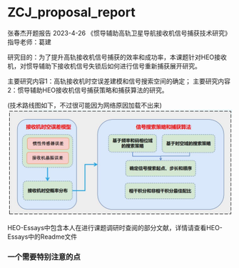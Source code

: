 # ZCJ_proposal_report
张春杰开题报告 2023-4-26
《惯导辅助高轨卫星导航接收机信号捕获技术研究》
指导老师：葛建

研究目的：为了提升高轨接收机信号捕获的效率和成功率，本课题针对HEO接收机，对惯导辅助下接收机信号失锁后如何进行信号重新捕获展开研究。

主要研究内容1：高轨接收机时空误差建模和信号搜索空间的确定；
主要研究内容2：惯导辅助HEO接收机信号捕获策略和捕获算法的研究。

(技术路线图如下，不过很可能因为网络原因加载不出来)
![技术路线图](https://github.com/kongtian-SiBu/ZCJ_proposal_report/blob/main/%E6%8A%80%E6%9C%AF%E8%B7%AF%E7%BA%BF%E5%9B%BE.jpg)

HEO-Essays中包含本人在进行课题调研时查阅的部分文献，详情请查看HEO-Essays中的Readme文件

### 一个需要特别注意的点

